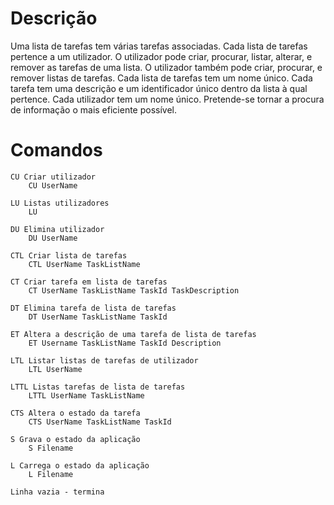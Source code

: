 # Descrição

Uma lista de tarefas tem várias tarefas associadas. Cada lista de tarefas pertence a um utilizador. O utilizador pode criar, procurar, listar, alterar, e remover as tarefas de uma lista. O utilizador também pode criar, procurar, e remover listas de tarefas.
Cada lista de tarefas tem um nome único. Cada tarefa tem uma descrição e um identificador único dentro da lista à qual pertence. Cada utilizador tem um nome único. Pretende-se tornar a procura de informação o mais eficiente possível.

# Comandos

    CU Criar utilizador
        CU UserName

    LU Listas utilizadores
        LU

    DU Elimina utilizador
        DU UserName

    CTL Criar lista de tarefas
        CTL UserName TaskListName

    CT Criar tarefa em lista de tarefas
        CT UserName TaskListName TaskId TaskDescription

    DT Elimina tarefa de lista de tarefas
        DT UserName TaskListName TaskId

    ET Altera a descrição de uma tarefa de lista de tarefas
        ET Username TaskListName TaskId Description

    LTL Listar listas de tarefas de utilizador
        LTL UserName

    LTTL Listas tarefas de lista de tarefas
        LTTL UserName TaskListName

    CTS Altera o estado da tarefa
        CTS UserName TaskListName TaskId

    S Grava o estado da aplicação
        S Filename
    
    L Carrega o estado da aplicação
        L Filename

    Linha vazia - termina

